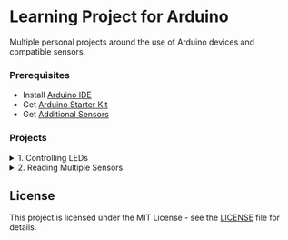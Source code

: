# Learning Project for Arduino

Multiple personal projects around the use of Arduino devices and compatible sensors.

### Prerequisites

- Install [Arduino IDE](https://www.arduino.cc/)
- Get [Arduino Starter Kit](https://www.sgbotic.com/index.php?dispatch=products.view&product_id=1429)
- Get [Additional Sensors](https://www.dx.com/p/arduno-37-in-1-sensor-module-kit-black-2016490.html)

### Projects

<details>
<summary>1. Controlling LEDs</summary>
<p>
  <a href="https://github.com/nayfusaurus/arduino-learning-project/tree/master/1.%20Controlling_LEDs">Project Link</a>
  <br/>
  <img src="https://github.com/nayfusaurus/arduino-learning-project/blob/master/1.%20Controlling_LEDs/Controlling_LEDs_Demo.gif" alt="Demo of Controlling LEDs"> 
</p>
</details>
<details>
<summary>2. Reading Multiple Sensors</summary>
<p>
<a href="https://github.com/nayfusaurus/arduino-learning-project/tree/master/2.%20Reading%20Multiple%20Sensors">Project Link</a>
  <br/>
  <img src="https://github.com/nayfusaurus/arduino-learning-project/blob/master/2.%20Reading%20Multiple%20Sensors/1.%20Navigating%20LCD%20Pages.gif" alt="Demo of Reading Multiple Sensors">
</p>
</details>

## License

This project is licensed under the MIT License - see the [LICENSE](LICENSE) file for details.
